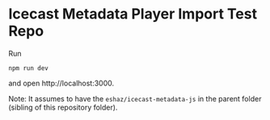 # Icecast Metadata Player Import Test Repo

Run 
```
npm run dev
```
and open http://localhost:3000.

Note: It assumes to have the `eshaz/icecast-metadata-js` in the parent folder (sibling of this repository folder).